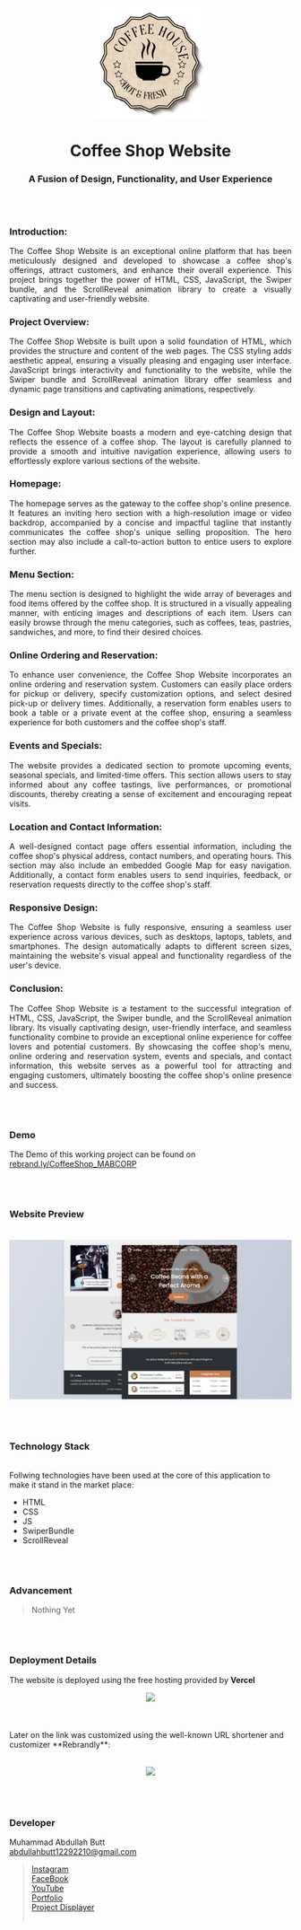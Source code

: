 <p align="center">
  <img src = "images/brandImg5.png" width="200">
</p>

<h1 align="center">
  Coffee Shop Website
</h1>

<h3 align="center">
  A Fusion of Design, Functionality, and User Experience
</h3>


<br><br>

### Introduction:
<p align="justify">
The Coffee Shop Website is an exceptional online platform that has been meticulously designed and developed to showcase a coffee shop's offerings, attract customers, and enhance their overall experience. This project brings together the power of HTML, CSS, JavaScript, the Swiper bundle, and the ScrollReveal animation library to create a visually captivating and user-friendly website.
</p>

### Project Overview:
<p align="justify">
The Coffee Shop Website is built upon a solid foundation of HTML, which provides the structure and content of the web pages. The CSS styling adds aesthetic appeal, ensuring a visually pleasing and engaging user interface. JavaScript brings interactivity and functionality to the website, while the Swiper bundle and ScrollReveal animation library offer seamless and dynamic page transitions and captivating animations, respectively.
</p>

### Design and Layout:
<p align="justify">
The Coffee Shop Website boasts a modern and eye-catching design that reflects the essence of a coffee shop. The layout is carefully planned to provide a smooth and intuitive navigation experience, allowing users to effortlessly explore various sections of the website.
</p>

### Homepage:
<p align="justify">
The homepage serves as the gateway to the coffee shop's online presence. It features an inviting hero section with a high-resolution image or video backdrop, accompanied by a concise and impactful tagline that instantly communicates the coffee shop's unique selling proposition. The hero section may also include a call-to-action button to entice users to explore further.
</p>

### Menu Section:
<p align="justify">
The menu section is designed to highlight the wide array of beverages and food items offered by the coffee shop. It is structured in a visually appealing manner, with enticing images and descriptions of each item. Users can easily browse through the menu categories, such as coffees, teas, pastries, sandwiches, and more, to find their desired choices.
</p>

### Online Ordering and Reservation:
<p align="justify">
To enhance user convenience, the Coffee Shop Website incorporates an online ordering and reservation system. Customers can easily place orders for pickup or delivery, specify customization options, and select desired pick-up or delivery times. Additionally, a reservation form enables users to book a table or a private event at the coffee shop, ensuring a seamless experience for both customers and the coffee shop's staff.
</p>

### Events and Specials:
<p align="justify">
The website provides a dedicated section to promote upcoming events, seasonal specials, and limited-time offers. This section allows users to stay informed about any coffee tastings, live performances, or promotional discounts, thereby creating a sense of excitement and encouraging repeat visits.
</p>

### Location and Contact Information:
<p align="justify">
A well-designed contact page offers essential information, including the coffee shop's physical address, contact numbers, and operating hours. This section may also include an embedded Google Map for easy navigation. Additionally, a contact form enables users to send inquiries, feedback, or reservation requests directly to the coffee shop's staff.
</p>

### Responsive Design:
<p align="justify">
The Coffee Shop Website is fully responsive, ensuring a seamless user experience across various devices, such as desktops, laptops, tablets, and smartphones. The design automatically adapts to different screen sizes, maintaining the website's visual appeal and functionality regardless of the user's device.
</p>

### Conclusion:
<p align="justify">
The Coffee Shop Website is a testament to the successful integration of HTML, CSS, JavaScript, the Swiper bundle, and the ScrollReveal animation library. Its visually captivating design, user-friendly interface, and seamless functionality combine to provide an exceptional online experience for coffee lovers and potential customers. By showcasing the coffee shop's menu, online ordering and reservation system, events and specials, and contact information, this website serves as a powerful tool for attracting and engaging customers, ultimately boosting the coffee shop's online presence and success.
</p>

<br><br>
<!-- ................................................................................................................................. -->



### Demo
<p align="justify">
  The Demo of this working project can be found on <br>
  <a href="https://rebrand.ly/CoffeeShop_MABCORP">rebrand.ly/CoffeeShop_MABCORP</a>
</p>


<br><br>
<!-- ................................................................................................................................. -->




### Website Preview <br><br>
![GUI for this Project](Preview.png)


<br><br>
<!-- ................................................................................................................................. -->




### Technology Stack
<br>
Follwing technologies have been used at the core of this application to make it stand in the market place:

- HTML
- CSS
- JS
- SwiperBundle
- ScrollReveal


<br><br>
<!-- ................................................................................................................................. -->


### Advancement

> Nothing Yet

<br><br>
<!-- ................................................................................................................................. -->


### Deployment Details

The website is deployed using the free hosting provided by **Vercel**
<p align = "center">
  <img src = "https://branditechture.agency/brand-logos/wp-content/uploads/wpdm-cache/Vercel-900x0.png" width = "300">
</p>
<br><br>
Later on the link was customized using the well-known URL shortener and customizer **Rebrandly**:<br><br>
<p align = "center">
  <img src = "https://www.rebrandly.com/images/URL-Shortener.fileextension.svg" width = "300">
</p>


<br><br>
<!-- ................................................................................................................................. -->


### Developer

Muhammad Abdullah Butt <br>
abdullahbutt12292210@gmail.com <br>
> [Instagram](https://www.instagram.com/abdullah.butt.22/)<br>
> [FaceBook](https://www.facebook.com/profile.php?id=100076291614529)<br>
> [YouTube](https://www.youtube.com/channel/UCnuOFQyMywg-KuoN-lmav1Q)<br>
> [Portfolio](https://rebrand.ly/MuhammadAbdullahButt_MABCORP)<br>
> [Project Displayer]( https://rebrand.ly/ProjectDisplayer_MABCORP)
<br><br>
<!-- ................................................................................................................................. -->






